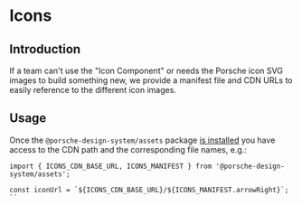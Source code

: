 # Icons

## Introduction
If a team can't use the "Icon Component" or needs the Porsche icon SVG images to build something new, we provide a manifest file and CDN URLs to easily reference to the different icon images.

## Usage 
Once the `@porsche-design-system/assets` package [is installed](#/sassets/introduction) you have access to the CDN path and the corresponding file names, e.g.:

```
import { ICONS_CDN_BASE_URL, ICONS_MANIFEST } from '@porsche-design-system/assets';

const iconUrl = `${ICONS_CDN_BASE_URL}/${ICONS_MANIFEST.arrowRight}`;
``
